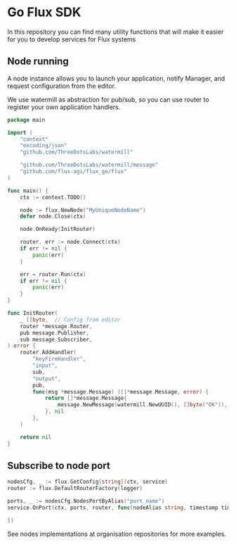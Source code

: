 # Go Flux SDK

In this repository you can find many utility functions
that will make it easier for you to develop services for Flux systems

## Node running

A node instance allows you to launch your application, notify Manager,
and request configuration from the editor.

We use watermill as abstraction for pub/sub, so you can use router to
register your own application handlers.

```go
package main

import (
	"context"
	"encoding/json"
	"github.com/ThreeDotsLabs/watermill"

	"github.com/ThreeDotsLabs/watermill/message"
	"github.com/flux-agi/flux_go/flux"
)

func main() {
	ctx := context.TODO()

	node := flux.NewNode("MyUniqueNodeName")
	defer node.Close(ctx)

	node.OnReady(InitRouter)

	router, err := node.Connect(ctx)
	if err != nil {
		panic(err)
	}

	err = router.Run(ctx)
	if err != nil {
		panic(err)
    }
}

func InitRouter(
	_ []byte,  // Config from editor
	router *message.Router,
	pub message.Publisher,
	sub message.Subscriber,
) error {
	router.AddHandler(
		"keyFireHandler",
		"input",
		sub,
		"output",
		pub,
		func(msg *message.Message) ([]*message.Message, error) {
			return []*message.Message{
				message.NewMessage(watermill.NewUUID(), []byte("OK")),
            }, nil
		},
	)

	return nil
}
```

## Subscribe to node port
```go
nodesCfg, _ := flux.GetConfig[string](ctx, service)
router := flux.DefaultRouterFactory(logger)

ports, _ := nodesCfg.NodesPortByAlias("port_name")
service.OnPort(ctx, ports, router, func(nodeAlias string, timestamp time.Time, payload []byte) {

})
```

See nodes implementations at organisation repositories for more examples.
